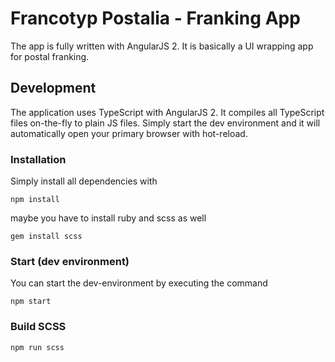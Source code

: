 # Francotyp Postalia - Franking App
The app is fully written with AngularJS 2.
It is basically a UI wrapping app for postal franking.

## Development
The application uses TypeScript with AngularJS 2. It compiles all TypeScript
files on-the-fly to plain JS files. Simply start the dev environment and it
will automatically open your primary browser with hot-reload.

### Installation
Simply install all dependencies with
```
npm install
```
maybe you have to install ruby and scss as well
```
gem install scss
```

### Start (dev environment)
You can start the dev-environment by executing the command
```
npm start
```

### Build SCSS
```
npm run scss
```